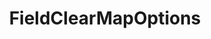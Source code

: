 ---
optionsClassName: FieldClearMapOptions
optionsClassFullName: MigrationTools.Tools.FieldClearMapOptions
configurationSamples:
- name: defaults
  description: 
  code: >-
    {
      "MigrationTools": {
        "CommonTools": {
          "FieldMappingTool": {
            "FieldDefaults": {
              "FieldClearMap": {}
            }
          }
        }
      }
    }
  sampleFor: MigrationTools.Tools.FieldClearMapOptions
- name: Classic
  description: 
  code: >-
    {
      "$type": "FieldClearMapOptions",
      "WorkItemTypeName": null,
      "targetField": null,
      "Enabled": false,
      "ApplyTo": null
    }
  sampleFor: MigrationTools.Tools.FieldClearMapOptions
description: Allows you to set an already populated field to Null. This will only work with fields that support null.
className: FieldClearMapOptions
typeName: FieldMaps
architecture: v1
options:
- parameterName: ApplyTo
  type: List
  description: missng XML code comments
  defaultValue: missng XML code comments
- parameterName: Enabled
  type: Boolean
  description: If set to `true` then the Fieldmap will run. Set to `false` and the processor will not run.
  defaultValue: missng XML code comments
- parameterName: targetField
  type: String
  description: missng XML code comments
  defaultValue: missng XML code comments
- parameterName: WorkItemTypeName
  type: String
  description: missng XML code comments
  defaultValue: missng XML code comments
status: ready
processingTarget: Work Item
classFile: /src/MigrationTools/Tools/FieldMappingTool/FieldMaps/FieldClearMapOptions.cs
optionsClassFile: /src/MigrationTools/Tools/FieldMappingTool/FieldMaps/FieldClearMapOptions.cs

redirectFrom:
- /Reference/v1/FieldMaps/FieldClearMapOptions/
layout: reference
toc: true
permalink: /Reference/FieldMaps/FieldClearMapOptions/
title: FieldClearMapOptions
categories:
- FieldMaps
- v1
topics:
- topic: notes
  path: /FieldMaps/FieldClearMapOptions-notes.md
  exists: false
  markdown: ''
- topic: introduction
  path: /FieldMaps/FieldClearMapOptions-introduction.md
  exists: false
  markdown: ''

---
